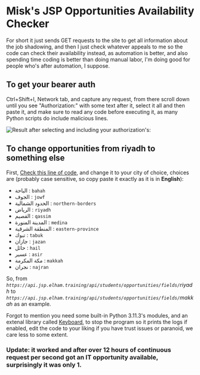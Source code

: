 # Misk's JSP Opportunities Availability Checker

For short it just sends GET requests to the site to get all information about the job shadowing, and then I just check whatever appeals to me so the code can check their availability instead, as automation is better, and also spending time coding is better than doing manual labor, I'm doing good for people who's after automation, I suppose.

## To get your bearer auth
Ctrl+Shift+I, Network tab, and capture any request, from there scroll down until you see "Authorization:" with some text after it, select it all and then paste it, and make sure to read any code before executing it, as many Python scripts do include malicious lines.

![Result after selecting and including your authorization's:](https://github.com/Developer-Incoming/Misk-Shadowing-Program-Opportunities-Checker/assets/56730075/d4a97044-0eec-450f-a901-ca3ef438da88)


## To change opportunities from riyadh to something else
First, [Check this line of code](https://github.com/Developer-Incoming/Misk-Shadowing-Program-Opportunities-Checker/blob/main/main.py#L69), and change it to your city of choice, choices are (probably case sensitive, so copy paste it exactly as it is in **English**):
- الباحة  : `bahah`
- الجوف  : `jowf`
- الحدود الشمالية  : `northern-borders`
- الرياض  : `riyadh`
- القصيم  : `qassim`
- المدينة المنورة  : `medina`
- المنطقة الشرقية  : `eastern-province`
- تبوك  : `tabuk`
- جازان  : `jazan`
- حائل  : `hail`
- عسير  : `asir`
- مكة المكرمة  : `makkah`
- نجران  : `najran`


So, from *`https://api.jsp.elham.training/api/students/opportunities/fields/`riyadh* to *`https://api.jsp.elham.training/api/students/opportunities/fields/`makkah* as an example.


Forgot to mention you need some built-in Python 3.11.3's modules, and an extenal library called [Keyboard](https://pypi.org/project/keyboard/), to stop the program so it prints the logs if enabled, edit the code to your liking if you have trust issues or paranoid, we care less to some extent.


### **Update: it worked and after over 12 hours of continuous request per second got an IT opportunity available, surprisingly it was only 1.**
